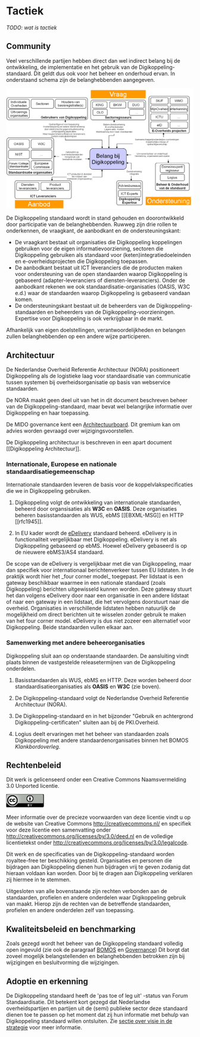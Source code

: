 # Tactiek

_TODO: wat is tactiek_

## Community
Veel verschillende partijen hebben direct dan wel indirect belang bij
de ontwikkeling, de implementatie en het gebruik van de
Digikoppeling-standaard. Dit geldt dus ook voor het beheer en
onderhoud ervan. In onderstaand schema zijn de belanghebbenden
aangegeven.

![Belang bij DIgikoppeling](media/DK_belang_bij_digikoppeling.png "Belang bij DIgikoppeling")

De Digikoppeling standaard wordt in stand gehouden en doorontwikkeld
door participatie van de belanghebbenden. Ruwweg zijn drie rollen te
onderkennen, de vraagkant, de aanbodkant en de ondersteuningskant:
* De vraagkant bestaat uit organisaties die Digikoppeling koppelingen
  gebruiken voor de eigen informatievoorziening, sectoren die
  Digikoppeling gebruiken als standaard voor
  (keten)integratiedoeleinden en e-overheidsprojecten die
  Digikoppeling toepassen.
* De aanbodkant bestaat uit ICT leveranciers die de producten maken
  voor ondersteuning van de open standaarden waarop Digikoppeling is
  gebaseerd (adapter-leveranciers of diensten-leveranciers). Onder de
  aanbodkant rekenen we ook standaardisatie-organisaties (OASIS, W3C
  e.d.) waar de standaarden waarop Digikoppeling is gebaseerd vandaan
  komen.
* De ondersteuningskant bestaat uit de beheerders van de
  Digikoppeling-standaarden en beheerders van de
  Digikoppeling-voorzieningen. Expertise voor Digikoppeling is ook
  verkrijgbaar in de markt.

Afhankelijk van eigen doelstellingen, verantwoordelijkheden en
belangen zullen belanghebbenden op een andere wijze participeren.

## Architectuur
De Nederlandse Overheid Referentie Architectuur (NORA) positioneert
Digikoppeling als de logistieke laag voor standaardisatie van
communicatie tussen systemen bij overheidsorganisatie op basis van
webservice standaarden.

De NORA maakt geen deel uit van het in dit document beschreven
beheer van de Digikoppeling-standaard, maar bevat wel belangrijke
informatie over Digikoppeling en haar toepassing.

De MIDO governance kent een [Architectuurboard](#architectuurboard).
Dit gremium kan om advies worden gevraagd over wijzigingsvoorstellen.

De Digikoppeling architectuur is beschreven in een apart document [[Digikoppeling Architectuur]].

### Internationale, Europese en nationale standaardisatiegemeenschap
Internationale standaarden leveren de basis voor de koppelvlakspecificaties
die we in Digikoppeling gebruiken.

1. Digikoppeling volgt de ontwikkeling van internationale standaarden,
   beheerd door organsisaties als **W3C** en **OASIS**. Deze organisaties
   beheren basisstandaarden als WUS, ebMS [[EBXML-MSG]] en HTTP [[rfc1945]].

2. In EU kader wordt de
   [eDelivery](https://ec.europa.eu/digital-building-blocks/wikis/display/DIGITAL/eDelivery)
   standaard beheerd. eDelivery is in functionaliteit vergelijkbaar met
   Digikoppeling. eDelivery is net als Digikoppeling gebaseerd op ebMS. Hoewel
   eDelivery gebaseerd is op de nieuwere ebMS3/AS4 standaard.

<aside class="note" title="Het 4 corner model">
De scope van de eDelivery is vergelijkbaar met die van Digikoppeling,
maar dan specifiek voor internationaal berichtenverkeer tussen
EU lidstaten. In de praktijk wordt hier het _four corner model_ toegepast.
Per lidstaat is een gateway beschikbaar waarmee in een nationale standaard
(zoals Digikoppeling) berichten uitgewisseld kunnen worden. Deze gateway
stuurt het dan volgens eDelivery door naar een organisatie in een andere
lidstaat of naar een gateway in een lidstaat, die het vervolgens doorstuurt
naar die overheid. Organisaties in verschillende lidstaten hebben natuurlijk
de mogelijkheid om direct berichten uit te wisselen zonder gebruik te maken
van het four corner model. eDelivery is dus niet zozeer een alternatief voor
Digikoppeling. Beide standaarden vullen elkaar aan.
</aside>

### Samenwerking met andere beheerorganisaties
Digikoppeling sluit aan op onderstaande standaarden. De aansluiting
vindt plaats binnen de vastgestelde releasetermijnen van de
Digikoppeling onderdelen.

1. Basisstandaarden als WUS, ebMS en HTTP. Deze worden beheerd door
   standaardisatieorganisaties als **OASIS** en **W3C** (zie boven).

2. De Digikoppeling-standaard volgt de Nederlandse Overheid Referentie
   Architectuur (NORA).

3. De Digikoppeling-standaard en in het bijzonder "Gebruik en
   achtergrond Digikoppeling-certificaten" sluiten aan bij de
   PKI.Overheid.

4. Logius deelt ervaringen met het beheer van standaarden zoals Digikoppeling
   met andere standaardenorganisaties binnen het BOMOS _Klankbordoverleg_.

## Rechtenbeleid
Dit werk is gelicenseerd onder een Creative Commons Naamsvermelding 3.0
Unported licentie.

![Creative Commons Naamsvermelding 3.0 Unported licentie](media/CC_Logo3.0.png "Creative Commons Naamsvermelding 3.0 Unported licentie")

Meer informatie over de precieze voorwaarden van deze licentie vindt u
op de website van Creative Commons http://creativecommons.nl/ en
specifiek voor deze licentie een samenvatting onder
http://creativecommons.org/licenses/by/3.0/deed.nl en de volledige
licentietekst onder
http://creativecommons.org/licenses/by/3.0/legalcode.

Dit werk en de specificaties van de Digikoppeling-standaard worden
royaltee-free ter beschikking gesteld. Organisaties en personen die
bijdragen aan Digikoppeling dienen hun bijdragen vrij te geven zodanig
dat hieraan voldaan kan worden. Door bij te dragen aan Digikoppeling
verklaren zij hiermee in te stemmen.

Uitgesloten van alle bovenstaande zijn rechten verbonden aan de
standaarden, profielen en andere onderdelen waar Digikoppeling gebruik
van maakt. Hierop zijn de rechten van de betreffende standaarden,
profielen en andere onderdelen zelf van toepassing.

## Kwaliteitsbeleid en benchmarking
Zoals gezegd wordt het beheer van de Digikoppeling standaard volledig
open ingevuld (zie ook de paragraaf [BOMOS](#bomos) en
[Governance](#governance)) Dit borgt dat zoveel
mogelijk belangstellenden en belanghebbenden betrokken zijn bij
wijzigingen en besluitvorming die wijzigingen.

## Adoptie en erkenning
De Digikoppeling standaard heeft de 'pas toe of leg uit' -status van Forum
Standaardisatie. Dit betekent kort gezegd dat Nederlandse
overheidspartijen en partijen uit de (semi) publieke sector deze
standaard dienen toe te passen op het moment dat zij hun informatie
met behulp van Digikoppeling standaard willen ontsluiten.
Zie [sectie over visie in de strategie](#visie) voor meer informatie.
